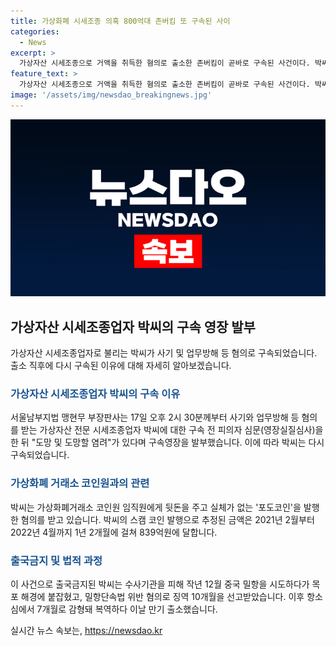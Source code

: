 ```yaml
---
title: 가상화폐 시세조종 의혹 800억대 존버킴 또 구속된 사이
categories:
  - News
excerpt: >
  가상자산 시세조종으로 거액을 취득한 혐의로 출소한 존버킴이 곧바로 구속된 사건이다. 박씨는 가상화폐거래소에서 뒷돈을 주고 실체가 없는 포도코인을 발행한 혐의를 받으며, 1년 2개월 동안 839억원을 사취했다. 출국금지 조치로 중국 밀항을 시도했고, 징역 10개월을 선고받은 뒤 7개월 감형되어 출소했다. 검찰은 신병 확보를 위해 출소 직후 구속영장을 청구하였으며, 관련 업체 대표도 사기 등의 혐의로 구속기소되었다.
feature_text: >
  가상자산 시세조종으로 거액을 취득한 혐의로 출소한 존버킴이 곧바로 구속된 사건이다. 박씨는 가상화폐거래소에서 뒷돈을 주고 실체가 없는 포도코인을 발행한 혐의를 받으며, 1년 2개월 동안 839억원을 사취했다. 출국금지 조치로 중국 밀항을 시도했고, 징역 10개월을 선고받은 뒤 7개월 감형되어 출소했다. 검찰은 신병 확보를 위해 출소 직후 구속영장을 청구하였으며, 관련 업체 대표도 사기 등의 혐의로 구속기소되었다.
image: '/assets/img/newsdao_breakingnews.jpg'
---
```


<p><img src="/assets/img/newsdao_breakingnews.jpg" alt="koreaapp 속보" /></p>

<h2 data-ke-size="size26">가상자산 시세조종업자 박씨의 구속 영장 발부</h2>

<p data-ke-size="size16">가상자산 시세조종업자로 불리는 박씨가 사기 및 업무방해 등 혐의로 구속되었습니다. 출소 직후에 다시 구속된 이유에 대해 자세히 알아보겠습니다.</p>

<h3><b><span style="color: #1a5490;">가상자산 시세조종업자 박씨의 구속 이유</span></b></h3>

<p data-ke-size="size16">서울남부지법 맹현무 부장판사는 17일 오후 2시 30분께부터 사기와 업무방해 등 혐의를 받는 가상자산 전문 시세조종업자 박씨에 대한 구속 전 피의자 심문(영장실질심사)을 한 뒤 "도망 및 도망할 염려"가 있다며 구속영장을 발부했습니다. 이에 따라 박씨는 다시 구속되었습니다.</p>

<h3><b><span style="color: #1a5490;">가상화폐 거래소 코인원과의 관련</span></b></h3>

<p data-ke-size="size16">박씨는 가상화폐거래소 코인원 임직원에게 뒷돈을 주고 실체가 없는 '포도코인'을 발행한 혐의를 받고 있습니다. 박씨의 스캠 코인 발행으로 추정된 금액은 2021년 2월부터 2022년 4월까지 1년 2개월에 걸쳐 839억원에 달합니다.</p>

<h3><b><span style="color: #1a5490;">출국금지 및 법적 과정</span></b></h3>

<p data-ke-size="size16">이 사건으로 출국금지된 박씨는 수사기관을 피해 작년 12월 중국 밀항을 시도하다가 목포 해경에 붙잡혔고, 밀항단속법 위반 혐의로 징역 10개월을 선고받았습니다. 이후 항소심에서 7개월로 감형돼 복역하다 이날 만기 출소했습니다.</p>
실시간 뉴스 속보는, <a href="https://newsdao.kr" rel="dofollow">https://newsdao.kr</a>


